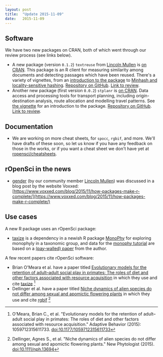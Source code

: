 ```yaml
---
layout: post
title:  "Update 2015-11-09"
date:   2015-11-09
---
```


## Software

We have two new packages on CRAN, both of which went through our review process (see links below).

* A new package (version `0.1.2`) `textreuse` from [Lincoln Mullen][lmullen] is [on CRAN][trcran]. This package is an R client for measuring similarity among documents and detecting passages which have been reused. There's a variety of vignettes, from an [introduction to the package](https://cran.rstudio.com/web/packages/textreuse/vignettes/textreuse-introduction.html) to [Minhash and locality-sensitive hashing](https://cran.rstudio.com/web/packages/textreuse/vignettes/textreuse-minhash.html). [Repository on GitHub](https://github.com/ropensci/textreuse). [Link to review][trreview].
* Another new package (first version `0.0.2`) `stplanr` is [on CRAN][stplanr]. Data access and processing tools for transport planning, including origin-destination analysis, route allocation and modelling travel patterns. See [the vignette](https://cran.rstudio.com/web/packages/stplanr/vignettes/introducing-stplanr.html) for an introduction to the package. [Repository on GitHub](https://github.com/ropensci/stplanr). [Link to review][stplanrreview].

## Documentation

* We are working on more cheat sheets, for `spocc`, `rgbif`, and more. We'll have drafts of these soon, so let us know if you have any feedback on those in the works, or if you want a cheat sheet we don't have yet at [ropensci/cheatsheets](https://github.com/ropensci/cheatsheets).

## rOpenSci in the news

* [gender][gender] (by our community member [Lincoln Mullen][mullen]) was discussed in a blog post by the website Voxxed: [https://www.voxxed.com/blog/2015/11/how-packages-make-r-complete/](https://www.voxxed.com/blog/2015/11/how-packages-make-r-complete/)

## Use cases

A new R package uses an rOpenSci package:

* [taxize][taxize] is a dependency in a newish R package [MonoPhy][monophy] for exploring monophyly in a taxonomic group, and data for the [monophy tutorial][mtut] are based on a [(pay-walled) paper][mpaper] from the author. 

A few recent papers cite rOpenSci software:

* Brian O'Meara et al. have a paper titled [Evolutionary models for the retention of adult–adult social play in primates: The roles of diet and other factors associated with resource acquisition][omeara] in which they use and cite [taxize][taxize] [^1]
* Dellinger et al. have a paper titled [Niche dynamics of alien species do not differ among sexual and apomictic flowering plants][dellinger] in which they use and cite [rgbif][rgbif] [^2]

[gender]: https://github.com/ropensci/gender
[mullen]: http://lincolnmullen.com/
[taxize]: https://github.com/ropensci/taxize
[rgbif]: https://github.com/ropensci/rgbif
[monophy]: https://cran.rstudio.com/web/packages/MonoPhy/index.html
[mtut]: https://cran.rstudio.com/web/packages/MonoPhy/vignettes/MonoPhyVignette.html
[mpaper]: http://www.ncbi.nlm.nih.gov/pubmed/25530223
[trcran]: https://cran.rstudio.com/web/packages/textreuse/
[lmullen]: http://lincolnmullen.com/
[stplanr]: https://cran.rstudio.com/web/packages/stplanr/
[trreview]: https://github.com/ropensci/onboarding/issues/20
[stplanrreview]: https://github.com/ropensci/onboarding/issues/10
[omeara]: http://adb.sagepub.com/content/early/2015/10/23/1059712315611733.abstract
[dellinger]: http://onlinelibrary.wiley.com/doi/10.1111/nph.13694/full

[^1]: O’Meara, Brian C., et al. "Evolutionary models for the retention of adult–adult social play in primates: The roles of diet and other factors associated with resource acquisition." Adaptive Behavior (2015): 1059712315611733. [doi:10.1177/1059712315611733](https://doi.org/10.1177/1059712315611733)
[^2]: Dellinger, Agnes S., et al. "Niche dynamics of alien species do not differ among sexual and apomictic flowering plants." New Phytologist (2015). [doi:10.1111/nph.13694](https://doi.org/10.1111/nph.13694)
